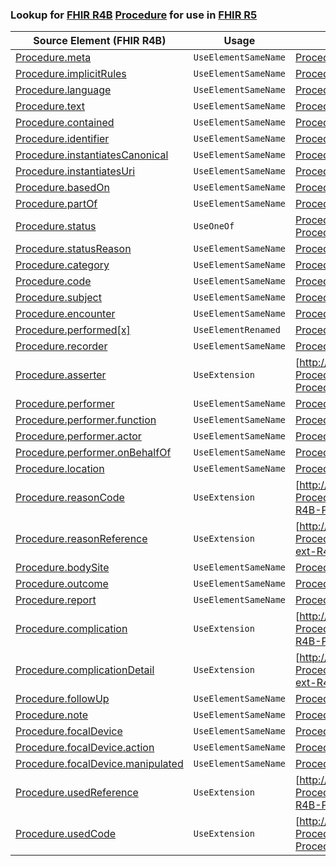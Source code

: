 ### Lookup for [FHIR R4B](https://hl7.org/fhir/R4B/) [Procedure](https://hl7.org/fhir/R4B/Procedure.html) for use in [FHIR R5](https://hl7.org/fhir/R5/)

| Source Element (FHIR R4B) | Usage | Target |
| -------------- | ----- | ------ |
| [Procedure.meta](https://hl7.org/fhir/R4B/Procedure.html#resource) | `UseElementSameName` | [Procedure.meta](https://hl7.org/fhir/R5/Procedure.html#resource) |
| [Procedure.implicitRules](https://hl7.org/fhir/R4B/Procedure.html#resource) | `UseElementSameName` | [Procedure.implicitRules](https://hl7.org/fhir/R5/Procedure.html#resource) |
| [Procedure.language](https://hl7.org/fhir/R4B/Procedure.html#resource) | `UseElementSameName` | [Procedure.language](https://hl7.org/fhir/R5/Procedure.html#resource) |
| [Procedure.text](https://hl7.org/fhir/R4B/Procedure.html#resource) | `UseElementSameName` | [Procedure.text](https://hl7.org/fhir/R5/Procedure.html#resource) |
| [Procedure.contained](https://hl7.org/fhir/R4B/Procedure.html#resource) | `UseElementSameName` | [Procedure.contained](https://hl7.org/fhir/R5/Procedure.html#resource) |
| [Procedure.identifier](https://hl7.org/fhir/R4B/Procedure.html#resource) | `UseElementSameName` | [Procedure.identifier](https://hl7.org/fhir/R5/Procedure.html#resource) |
| [Procedure.instantiatesCanonical](https://hl7.org/fhir/R4B/Procedure.html#resource) | `UseElementSameName` | [Procedure.instantiatesCanonical](https://hl7.org/fhir/R5/Procedure.html#resource) |
| [Procedure.instantiatesUri](https://hl7.org/fhir/R4B/Procedure.html#resource) | `UseElementSameName` | [Procedure.instantiatesUri](https://hl7.org/fhir/R5/Procedure.html#resource) |
| [Procedure.basedOn](https://hl7.org/fhir/R4B/Procedure.html#resource) | `UseElementSameName` | [Procedure.basedOn](https://hl7.org/fhir/R5/Procedure.html#resource) |
| [Procedure.partOf](https://hl7.org/fhir/R4B/Procedure.html#resource) | `UseElementSameName` | [Procedure.partOf](https://hl7.org/fhir/R5/Procedure.html#resource) |
| [Procedure.status](https://hl7.org/fhir/R4B/Procedure.html#resource) | `UseOneOf` | [Procedure.status](https://hl7.org/fhir/R5/Procedure.html#resource)<br />[Procedure.status](https://hl7.org/fhir/R5/Procedure.html#resource) |
| [Procedure.statusReason](https://hl7.org/fhir/R4B/Procedure.html#resource) | `UseElementSameName` | [Procedure.statusReason](https://hl7.org/fhir/R5/Procedure.html#resource) |
| [Procedure.category](https://hl7.org/fhir/R4B/Procedure.html#resource) | `UseElementSameName` | [Procedure.category](https://hl7.org/fhir/R5/Procedure.html#resource) |
| [Procedure.code](https://hl7.org/fhir/R4B/Procedure.html#resource) | `UseElementSameName` | [Procedure.code](https://hl7.org/fhir/R5/Procedure.html#resource) |
| [Procedure.subject](https://hl7.org/fhir/R4B/Procedure.html#resource) | `UseElementSameName` | [Procedure.subject](https://hl7.org/fhir/R5/Procedure.html#resource) |
| [Procedure.encounter](https://hl7.org/fhir/R4B/Procedure.html#resource) | `UseElementSameName` | [Procedure.encounter](https://hl7.org/fhir/R5/Procedure.html#resource) |
| [Procedure.performed[x]](https://hl7.org/fhir/R4B/Procedure.html#resource) | `UseElementRenamed` | [Procedure.occurrence[x]](https://hl7.org/fhir/R5/Procedure.html#resource) |
| [Procedure.recorder](https://hl7.org/fhir/R4B/Procedure.html#resource) | `UseElementSameName` | [Procedure.recorder](https://hl7.org/fhir/R5/Procedure.html#resource) |
| [Procedure.asserter](https://hl7.org/fhir/R4B/Procedure.html#resource) | `UseExtension` | [http://hl7.org/fhir/4.3/StructureDefinition/extension-Procedure.asserter](StructureDefinition-ext-R4B-Procedure.asserter.html) |
| [Procedure.performer](https://hl7.org/fhir/R4B/Procedure.html#resource) | `UseElementSameName` | [Procedure.performer](https://hl7.org/fhir/R5/Procedure.html#resource) |
| [Procedure.performer.function](https://hl7.org/fhir/R4B/Procedure.html#resource) | `UseElementSameName` | [Procedure.performer.function](https://hl7.org/fhir/R5/Procedure.html#resource) |
| [Procedure.performer.actor](https://hl7.org/fhir/R4B/Procedure.html#resource) | `UseElementSameName` | [Procedure.performer.actor](https://hl7.org/fhir/R5/Procedure.html#resource) |
| [Procedure.performer.onBehalfOf](https://hl7.org/fhir/R4B/Procedure.html#resource) | `UseElementSameName` | [Procedure.performer.onBehalfOf](https://hl7.org/fhir/R5/Procedure.html#resource) |
| [Procedure.location](https://hl7.org/fhir/R4B/Procedure.html#resource) | `UseElementSameName` | [Procedure.location](https://hl7.org/fhir/R5/Procedure.html#resource) |
| [Procedure.reasonCode](https://hl7.org/fhir/R4B/Procedure.html#resource) | `UseExtension` | [http://hl7.org/fhir/4.3/StructureDefinition/extension-Procedure.reasonCode](StructureDefinition-ext-R4B-Procedure.reasonCode.html) |
| [Procedure.reasonReference](https://hl7.org/fhir/R4B/Procedure.html#resource) | `UseExtension` | [http://hl7.org/fhir/4.3/StructureDefinition/extension-Procedure.reasonReference](StructureDefinition-ext-R4B-Procedure.reasonReference.html) |
| [Procedure.bodySite](https://hl7.org/fhir/R4B/Procedure.html#resource) | `UseElementSameName` | [Procedure.bodySite](https://hl7.org/fhir/R5/Procedure.html#resource) |
| [Procedure.outcome](https://hl7.org/fhir/R4B/Procedure.html#resource) | `UseElementSameName` | [Procedure.outcome](https://hl7.org/fhir/R5/Procedure.html#resource) |
| [Procedure.report](https://hl7.org/fhir/R4B/Procedure.html#resource) | `UseElementSameName` | [Procedure.report](https://hl7.org/fhir/R5/Procedure.html#resource) |
| [Procedure.complication](https://hl7.org/fhir/R4B/Procedure.html#resource) | `UseExtension` | [http://hl7.org/fhir/4.3/StructureDefinition/extension-Procedure.complication](StructureDefinition-ext-R4B-Procedure.complication.html) |
| [Procedure.complicationDetail](https://hl7.org/fhir/R4B/Procedure.html#resource) | `UseExtension` | [http://hl7.org/fhir/4.3/StructureDefinition/extension-Procedure.complicationDetail](StructureDefinition-ext-R4B-Procedure.complicationDetail.html) |
| [Procedure.followUp](https://hl7.org/fhir/R4B/Procedure.html#resource) | `UseElementSameName` | [Procedure.followUp](https://hl7.org/fhir/R5/Procedure.html#resource) |
| [Procedure.note](https://hl7.org/fhir/R4B/Procedure.html#resource) | `UseElementSameName` | [Procedure.note](https://hl7.org/fhir/R5/Procedure.html#resource) |
| [Procedure.focalDevice](https://hl7.org/fhir/R4B/Procedure.html#resource) | `UseElementSameName` | [Procedure.focalDevice](https://hl7.org/fhir/R5/Procedure.html#resource) |
| [Procedure.focalDevice.action](https://hl7.org/fhir/R4B/Procedure.html#resource) | `UseElementSameName` | [Procedure.focalDevice.action](https://hl7.org/fhir/R5/Procedure.html#resource) |
| [Procedure.focalDevice.manipulated](https://hl7.org/fhir/R4B/Procedure.html#resource) | `UseElementSameName` | [Procedure.focalDevice.manipulated](https://hl7.org/fhir/R5/Procedure.html#resource) |
| [Procedure.usedReference](https://hl7.org/fhir/R4B/Procedure.html#resource) | `UseExtension` | [http://hl7.org/fhir/4.3/StructureDefinition/extension-Procedure.usedReference](StructureDefinition-ext-R4B-Procedure.usedReference.html) |
| [Procedure.usedCode](https://hl7.org/fhir/R4B/Procedure.html#resource) | `UseExtension` | [http://hl7.org/fhir/4.3/StructureDefinition/extension-Procedure.usedCode](StructureDefinition-ext-R4B-Procedure.usedCode.html) |
